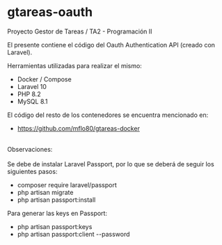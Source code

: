 # gtareas-oauth

Proyecto Gestor de Tareas / TA2 - Programación II

El presente contiene el código del Oauth Authentication API (creado con Laravel).

Herramientas utilizadas para realizar el mismo:
- Docker / Compose
- Laravel 10
- PHP 8.2
- MySQL 8.1

El código del resto de los contenedores se encuentra mencionado en:
- https://github.com/mflo80/gtareas-docker

<br>
Observaciones:
<br><br>
Se debe de instalar Laravel Passport, por lo que se deberá de seguir los siguientes pasos:
<br>

- composer require laravel/passport
- php artisan migrate
- php artisan passport:install

Para generar las keys en Passport:

- php artisan passport:keys
- php artisan passport:client --password
